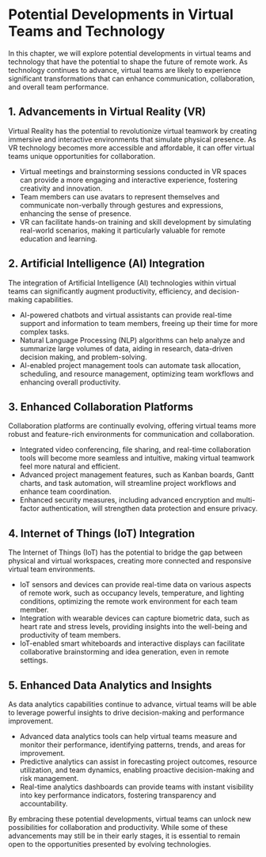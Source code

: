 # Potential Developments in Virtual Teams and Technology

In this chapter, we will explore potential developments in virtual teams and technology that have the potential to shape the future of remote work. As technology continues to advance, virtual teams are likely to experience significant transformations that can enhance communication, collaboration, and overall team performance.

## 1\. Advancements in Virtual Reality (VR)

Virtual Reality has the potential to revolutionize virtual teamwork by creating immersive and interactive environments that simulate physical presence. As VR technology becomes more accessible and affordable, it can offer virtual teams unique opportunities for collaboration.

- Virtual meetings and brainstorming sessions conducted in VR spaces can provide a more engaging and interactive experience, fostering creativity and innovation.
- Team members can use avatars to represent themselves and communicate non-verbally through gestures and expressions, enhancing the sense of presence.
- VR can facilitate hands-on training and skill development by simulating real-world scenarios, making it particularly valuable for remote education and learning.

## 2\. Artificial Intelligence (AI) Integration

The integration of Artificial Intelligence (AI) technologies within virtual teams can significantly augment productivity, efficiency, and decision-making capabilities.

- AI-powered chatbots and virtual assistants can provide real-time support and information to team members, freeing up their time for more complex tasks.
- Natural Language Processing (NLP) algorithms can help analyze and summarize large volumes of data, aiding in research, data-driven decision making, and problem-solving.
- AI-enabled project management tools can automate task allocation, scheduling, and resource management, optimizing team workflows and enhancing overall productivity.

## 3\. Enhanced Collaboration Platforms

Collaboration platforms are continually evolving, offering virtual teams more robust and feature-rich environments for communication and collaboration.

- Integrated video conferencing, file sharing, and real-time collaboration tools will become more seamless and intuitive, making virtual teamwork feel more natural and efficient.
- Advanced project management features, such as Kanban boards, Gantt charts, and task automation, will streamline project workflows and enhance team coordination.
- Enhanced security measures, including advanced encryption and multi-factor authentication, will strengthen data protection and ensure privacy.

## 4\. Internet of Things (IoT) Integration

The Internet of Things (IoT) has the potential to bridge the gap between physical and virtual workspaces, creating more connected and responsive virtual team environments.

- IoT sensors and devices can provide real-time data on various aspects of remote work, such as occupancy levels, temperature, and lighting conditions, optimizing the remote work environment for each team member.
- Integration with wearable devices can capture biometric data, such as heart rate and stress levels, providing insights into the well-being and productivity of team members.
- IoT-enabled smart whiteboards and interactive displays can facilitate collaborative brainstorming and idea generation, even in remote settings.

## 5\. Enhanced Data Analytics and Insights

As data analytics capabilities continue to advance, virtual teams will be able to leverage powerful insights to drive decision-making and performance improvement.

- Advanced data analytics tools can help virtual teams measure and monitor their performance, identifying patterns, trends, and areas for improvement.
- Predictive analytics can assist in forecasting project outcomes, resource utilization, and team dynamics, enabling proactive decision-making and risk management.
- Real-time analytics dashboards can provide teams with instant visibility into key performance indicators, fostering transparency and accountability.

By embracing these potential developments, virtual teams can unlock new possibilities for collaboration and productivity. While some of these advancements may still be in their early stages, it is essential to remain open to the opportunities presented by evolving technologies.
